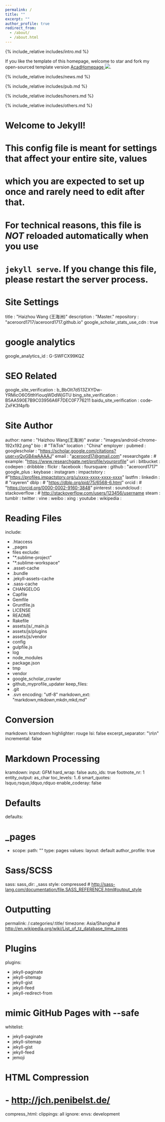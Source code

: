 ```yaml
---
permalink: /
title: ""
excerpt: ""
author_profile: true
redirect_from: 
  - /about/
  - /about.html
---
```


<span class='anchor' id='about-me'></span>
{% include_relative includes/intro.md %}

If you like the template of this homepage, welcome to star and fork my open-sourced template version [AcadHomepage ![](https://img.shields.io/github/stars/RayeRen/acad-homepage.github.io?style=social)](https://github.com/RayeRen/acad-homepage.github.io).

{% include_relative includes/news.md %}

{% include_relative includes/pub.md %}

{% include_relative includes/honers.md %}

{% include_relative includes/others.md %}


# Welcome to Jekyll!
#
# This config file is meant for settings that affect your entire site, values
# which you are expected to set up once and rarely need to edit after that.
# For technical reasons, this file is *NOT* reloaded automatically when you use
# `jekyll serve`. If you change this file, please restart the server process.

# Site Settings
title                    : "Haizhou Wang    (王海洲)"
description              : "Master."
repository               : "aceroord1717/aceroord1717.github.io"
google_scholar_stats_use_cdn : true

# google analytics
google_analytics_id      : G-SWFCX99KQZ

# SEO Related
google_site_verification : b_BbOIt7d513ZXYDw-YRMicO6O5tthYiouqWDdWjGTU
bing_site_verification   : B5AA590E7B9C03956A6F7DEC0F776211
baidu_site_verification  : code-ZxFK3f4pfb

# Site Author
author:
  name             : "Haizhou Wang(王海洲)"
  avatar           : "images/android-chrome-192x192.png"
  bio              : # "TikTok"
  location         : "China"
  employer         :
  pubmed           : 
  googlescholar    : "https://scholar.google.com/citations?user=yQvGB4wAAAAJ"
  email            : "aceroord17@gmail.com"
  researchgate     :  # example: "https://www.researchgate.net/profile/yourprofile"
  uri              :
  bitbucket        :
  codepen          :
  dribbble         :
  flickr           :
  facebook         :
  foursquare       :
  github           : "aceroord1717"
  google_plus      :
  keybase          :
  instagram        :
  impactstory      : #"https://profiles.impactstory.org/u/xxxx-xxxx-xxxx-xxxx"
  lastfm           :
  linkedin         : # "rayeren"
  dblp             : # "https://dblp.org/pid/75/6568-6.html"
  orcid            : # "https://orcid.org/0000-0002-9160-3848"
  pinterest        :
  soundcloud       :
  stackoverflow    : # http://stackoverflow.com/users/123456/username
  steam            :
  tumblr           :
  twitter          : 
  vine             :
  weibo            :
  xing             :
  youtube          :
  wikipedia        :


# Reading Files
include:
  - .htaccess
  - _pages
  - files
exclude:
  - "*.sublime-project"
  - "*.sublime-workspace"
  - .asset-cache
  - .bundle
  - .jekyll-assets-cache
  - .sass-cache
  - CHANGELOG
  - Capfile
  - Gemfile
  - Gruntfile.js
  - LICENSE
  - README
  - Rakefile
  - assets/js/_main.js
  - assets/js/plugins
  - assets/js/vendor
  - config
  - gulpfile.js
  - log
  - node_modules
  - package.json
  - tmp
  - vendor
  - google_scholar_crawler
  - github_myprofile_updater
keep_files:
  - .git
  - .svn
encoding: "utf-8"
markdown_ext: "markdown,mkdown,mkdn,mkd,md"


# Conversion
markdown: kramdown
highlighter: rouge
lsi: false
excerpt_separator: "\n\n"
incremental: false


# Markdown Processing
kramdown:
  input: GFM
  hard_wrap: false
  auto_ids: true
  footnote_nr: 1
  entity_output: as_char
  toc_levels: 1..6
  smart_quotes: lsquo,rsquo,ldquo,rdquo
  enable_coderay: false

# Defaults
defaults:
  # _pages
  - scope:
      path: ""
      type: pages
    values:
      layout: default
      author_profile: true


# Sass/SCSS
sass:
  sass_dir: _sass
  style: compressed # http://sass-lang.com/documentation/file.SASS_REFERENCE.html#output_style


# Outputting
permalink: /:categories/:title/
timezone: Asia/Shanghai # http://en.wikipedia.org/wiki/List_of_tz_database_time_zones


# Plugins
plugins:
  - jekyll-paginate
  - jekyll-sitemap
  - jekyll-gist
  - jekyll-feed
  - jekyll-redirect-from
# mimic GitHub Pages with --safe
whitelist:
  - jekyll-paginate
  - jekyll-sitemap
  - jekyll-gist
  - jekyll-feed
  - jemoji


# HTML Compression
# - http://jch.penibelst.de/
compress_html:
  clippings: all
  ignore:
    envs: development

